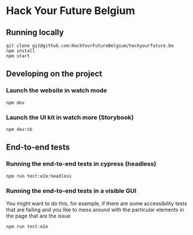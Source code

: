 # Hack Your Future Belgium

## Running locally

```
git clone git@github.com:HackYourFutureBelgium/hackyourfuture.be
npm install
npm start
```

## Developing on the project

### Launch the website in watch mode

```
npm dev
```

### Launch the UI kit in watch more (Storybook)

```
npm dev:sb
```

## End-to-end tests

### Running the end-to-end tests in cypress (headless)

```
npm run test:e2e:headless
```

### Running the end-to-end tests in a visible GUI

You might want to do this, for example, if there are some accessibility tests that are failing and you like to mess around with the particular elements in the page that are the issue

```
npm run test:e2e
```

